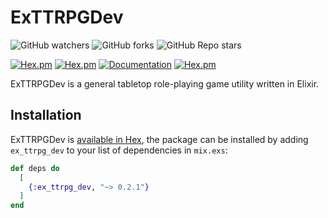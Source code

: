 # ExTTRPGDev

![GitHub watchers](https://img.shields.io/github/watchers/ttrpg-dev/ex_ttrpg_dev?style=social)
![GitHub forks](https://img.shields.io/github/forks/ttrpg-dev/ex_ttrpg_dev?style=social)
![GitHub Repo stars](https://img.shields.io/github/stars/ttrpg-dev/ex_ttrpg_dev?style=social)

[![Hex.pm](https://img.shields.io/hexpm/v/ex_ttrpg_dev)](https://hex.pm/packages/ex_ttrpg_dev)
[![Hex.pm](https://img.shields.io/hexpm/dt/ex_ttrpg_dev)](https://hex.pm/packages/ex_ttrpg_dev)
[![Documentation](https://img.shields.io/badge/documentation-gray)](https://hexdocs.pm/ex_ttrpg_dev)
[![Hex.pm](https://img.shields.io/hexpm/l/ex_ttrpg_dev)](https://github.com/TTRPG-Dev/ex_ttrpg_dev/blob/main/LICENSE)

ExTTRPGDev is a general tabletop role-playing game utility written in Elixir.

## Installation

ExTTRPGDev is [available in Hex](https://hex.pm/packages/ex_ttrpg_dev), the package can be installed
by adding `ex_ttrpg_dev` to your list of dependencies in `mix.exs`:

```elixir
def deps do
  [
    {:ex_ttrpg_dev, "~> 0.2.1"}
  ]
end
```
